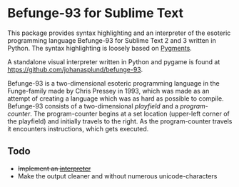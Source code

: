 Befunge-93 for Sublime Text
===============

This package provides syntax highlighting and an interpreter of the esoteric programming language Befunge-93 for Sublime Text 2 and 3 written in Python. The syntax highlighting is loosely based on [Pygments](http://pygments.org/).

A standalone visual interpreter written in Python and pygame is found at https://github.com/johanasplund/befunge-93.

Befunge-93 is a two-dimensional esoteric programming language in the Funge-family made by Chris Pressey in 1993, which was made as an attempt of creating a language which was as hard as possible to compile. Befunge-93 consists of a two-dimensional *playfield* and a *program-counter*. The program-counter begins at a set location (upper-left corner of the playfield) and initially travels to the right. As the program-counter travels it encounters instructions, which gets executed.

## Todo
- ~~Implement an [interpreter](https://github.com/johanasplund/befunge-93)~~
- Make the output cleaner and without numerous unicode-characters
